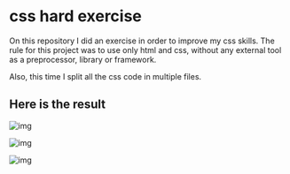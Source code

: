# css hard exercise

On this repository I did an exercise in order to improve my css skills. The rule for this project was to use only html and css, without any external tool as a preprocessor, library or framework.

Also, this time I split all the css code in multiple files.

## Here is the result

![img]()

![img]()

![img]()